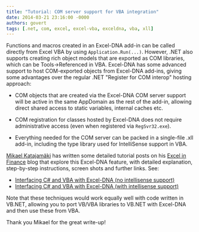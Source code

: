 ```yaml
---
title: "Tutorial: COM server support for VBA integration"
date: 2014-03-21 23:16:00 -0000
authors: govert
tags: [.net, com, excel, excel-vba, exceldna, vba, xll]
---
```

Functions and macros created in an Excel-DNA add-in can be called directly from Excel VBA by using `Application.Run(...)`. However, .NET also supports creating rich object models that are exported as COM libraries, which can be Tools->Referenced in VBA. Excel-DNA has some advanced support to host COM-exported objects from Excel-DNA add-ins, giving some advantages over the regular .NET "Register for COM interop" hosting approach:

* COM objects that are created via the Excel-DNA COM server support will be active in the same AppDomain as the rest of the add-in, allowing direct shared access to static variables, internal caches etc.

* COM registration for classes hosted by Excel-DNA does not require administrative access (even when registered via `RegSvr32.exe`).

* Everything needed for the COM server can be packed in a single-file .xll add-in, including the type library used for IntelliSense support in VBA.

[Mikael Katajamäki][mikael-katajamaki] has written some detailed tutorial posts on his [Excel in Finance][mikael-katajamaki] blog that explore this Excel-DNA feature, with detailed explanation, step-by-step instructions, screen shots and further links. See:

* [Interfacing C# and VBA with Excel-DNA (no intellisense support)][post-no-intellisense]
* [Interfacing C# and VBA with Excel-DNA (with intellisense support)][post-with-intellisense]

Note that these techniques would work equally well with code written in VB.NET, allowing you to port VB/VBA libraries to VB.NET with Excel-DNA and then use these from VBA.

Thank you Mikael for the great write-up!

[mikael-katajamaki]: http://mikejuniperhill.blogspot.com/
[post-no-intellisense]: http://mikejuniperhill.blogspot.com/2014/03/interfacing-c-and-vba-with-exceldna-no.html
[post-with-intellisense]: http://mikejuniperhill.blogspot.com/2014/03/interfacing-c-and-vba-with-exceldna_16.html
